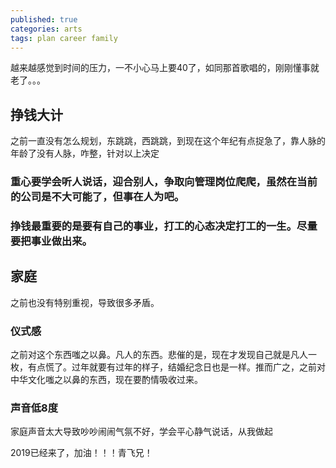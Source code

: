 ```yaml
---
published: true
categories: arts
tags: plan career family
---
```

越来越感觉到时间的压力，一不小心马上要40了，如同那首歌唱的，刚刚懂事就老了。。。

## 挣钱大计
之前一直没有怎么规划，东跳跳，西跳跳，到现在这个年纪有点捉急了，靠人脉的年龄了没有人脉，咋整，针对以上决定
### 重心要学会听人说话，迎合别人，争取向管理岗位爬爬，虽然在当前的公司是不大可能了，但事在人为吧。
### 挣钱最重要的是要有自己的事业，打工的心态决定打工的一生。尽量要把事业做出来。

## 家庭
之前也没有特别重视，导致很多矛盾。
### 仪式感
之前对这个东西嗤之以鼻。凡人的东西。悲催的是，现在才发现自己就是凡人一枚，有点慌了。过年就要有过年的样子，结婚纪念日也是一样。推而广之，之前对中华文化嗤之以鼻的东西，现在要酌情吸收过来。
### 声音低8度
家庭声音太大导致吵吵闹闹气氛不好，学会平心静气说话，从我做起

2019已经来了，加油！！！青飞兄！

